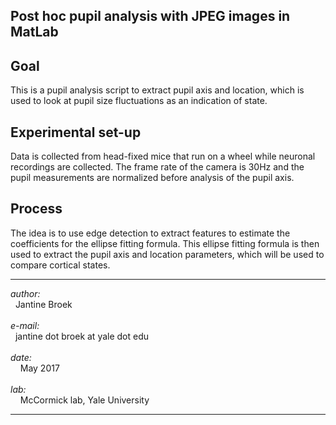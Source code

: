 ## Post hoc pupil analysis with JPEG images in MatLab ##


**Goal**
----

This is a pupil analysis script to extract pupil axis and location, which is used to look at pupil size fluctuations as an indication of state. 


**Experimental set-up**
---
Data is collected from head-fixed mice that run on a wheel while neuronal recordings are collected. The frame rate of the camera is 30Hz and the pupil measurements are normalized before analysis of the pupil axis.



**Process**
-------

The idea is to use edge detection to extract features to estimate the coefficients for the ellipse fitting formula. This ellipse fitting formula is then used to extract the pupil axis and location parameters, which will be used to compare cortical states. 

----------


*author:* <br> &nbsp; Jantine Broek <br><br>
*e-mail:* <br> &nbsp; jantine dot broek at yale dot edu <br><br>
*date:* <br> &nbsp; &nbsp; May 2017 <br><br>
*lab:* <br> &nbsp; &nbsp; McCormick lab, Yale University


----------
